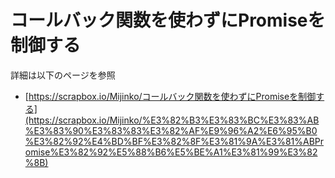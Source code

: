 # コールバック関数を使わずにPromiseを制御する

詳細は以下のページを参照
- [https://scrapbox.io/Mijinko/コールバック関数を使わずにPromiseを制御する](https://scrapbox.io/Mijinko/%E3%82%B3%E3%83%BC%E3%83%AB%E3%83%90%E3%83%83%E3%82%AF%E9%96%A2%E6%95%B0%E3%82%92%E4%BD%BF%E3%82%8F%E3%81%9A%E3%81%ABPromise%E3%82%92%E5%88%B6%E5%BE%A1%E3%81%99%E3%82%8B)